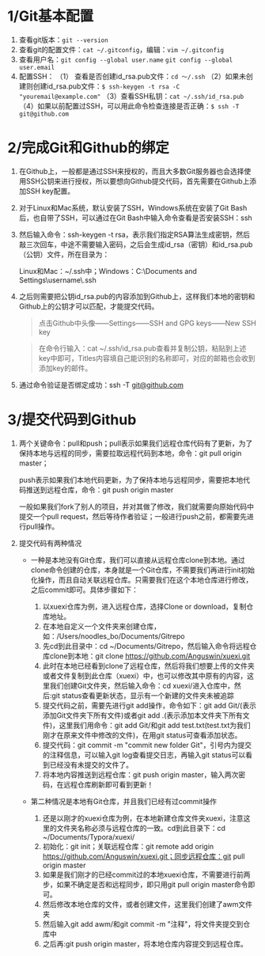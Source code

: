 # 1/Git基本配置
1. 查看git版本：`git --version`
2. 查看git的配置文件：`cat ~/.gitconfig`，编辑：`vim ~/.gitconfig`
3. 查看用户名：`git config --global user.name`
`git config --global user.email`
4. 配置SSH：
（1） 查看是否创建id_rsa.pub文件：`cd ～/.ssh`
（2）如果未创建则创建id_rsa.pub文件：`$ ssh-keygen -t rsa -C "youremail@example.com"`
（3）查看SSH私钥：`cat ~/.ssh/id_rsa.pub`
（4）如果以前配置过SSH，可以用此命令检查连接是否正确：`$ ssh -T git@github.com`

# 2/完成Git和Github的绑定

1. 在Github上，一般都是通过SSH来授权的，而且大多数Git服务器也会选择使用SSH公钥来进行授权，所以要想向Github提交代码，首先需要在Github上添加SSH key配置。

2. 对于Linux和Mac系统，默认安装了SSH，Windows系统在安装了Git Bash后，也自带了SSH，可以通过在Git Bash中输入命令查看是否安装SSH：ssh

3. 然后输入命令：ssh-keygen -t rsa，表示我们指定RSA算法生成密钥，然后敲三次回车，中途不需要输入密码，之后会生成id_rsa（密钥）和id_rsa.pub（公钥）文件，所在目录为：

   Linux和Mac：~/.ssh中；Windows：C:\Documents and Settings\username\\.ssh

4. 之后则需要把公钥id_rsa.pub的内容添加到Github上，这样我们本地的密钥和Github上的公钥才可以匹配，才能提交代码。

   > 点击Github中头像——Settings——SSH and GPG keys——New SSH key

   > 在命令行输入：cat ~/.ssh/id_rsa.pub查看并复制公钥，粘贴到上述key中即可，Titles内容填自己能识别的名称即可，对应的邮箱也会收到添加key的邮件。

5. 通过命令验证是否绑定成功：ssh -T git@github.com

# 3/提交代码到Github

1. 两个关键命令：pull和push；pull表示如果我们远程仓库代码有了更新，为了保持本地与远程的同步，需要拉取远程代码到本地，命令：git pull origin master；

   push表示如果我们本地代码更新，为了保持本地与远程同步，需要把本地代码推送到远程仓库，命令：git push origin master

   一般如果我们fork了别人的项目，并对其做了修改，我们就需要向原始代码中提交一个pull request，然后等待作者验证；一般进行push之前，都需要先进行pull操作。

2. 提交代码有两种情况

   - 一种是本地没有Git仓库，我们可以直接从远程仓库clone到本地。通过clone命令创建的仓库，本身就是一个Git仓库，不需要我们再进行init初始化操作，而且自动关联远程仓库。只需要我们在这个本地仓库进行修改，之后commit即可。具体步骤如下：
     1. 以xuexi仓库为例，进入远程仓库，选择Clone or download，复制仓库地址。
     2. 在本地自定义一个文件夹来创建仓库，如：/Users/noodles_bo/Documents/Gitrepo
     3. 先cd到此目录中：cd ~/Documents/Gitrepo，然后输入命令将远程仓库clone到本地：git clone https://github.com/Anguswin/xuexi.git
     4. 此时在本地已经看到clone了远程仓库，然后将我们想要上传的文件夹或者文件复制到此仓库（xuexi）中，也可以修改其中原有的内容，这里我们创建Git文件夹，然后输入命令：cd xuexi/进入仓库中，然后:git  status查看更新状态，显示有一个新建的文件夹未被追踪
     5. 提交代码之前，需要先进行git add操作，命令如下：git add Git/(表示添加Git文件夹下所有文件)或者git add .(表示添加本文件夹下所有文件)，这里我们用命令：git add Git/和git add test.txt(test.txt为我们刚才在原来文件中修改的文件)，在用git status可查看添加状态。
     6. 提交代码：git commit -m "commit new folder Git"，引号内为提交的注释信息，可以输入git log查看提交日志，再输入git status可以看到已经没有未提交的文件了。
     7. 将本地内容推送到远程仓库：git push origin master，输入两次密码，在远程仓库刷新即可看到更新！

   - 第二种情况是本地有Git仓库，并且我们已经有过commit操作
     1. 还是以刚才的xuexi仓库为例，在本地新建仓库文件夹xuexi，注意这里的文件夹名称必须与远程仓库的一致。cd到此目录下：cd ~/Documents/Typora/xuexi/
     2. 初始化：git init；关联远程仓库：git remote add origin https://github.com/Anguswin/xuexi.git；同步远程仓库：git pull origin master
     3. 如果是我们刚才的已经commit过的本地xuexi仓库，不需要进行前两步，如果不确定是否和远程同步，即只用git pull origin master命令即可。
     4. 然后修改本地仓库的文件，或者创建文件，这里我们创建了awm文件夹
     5. 然后输入git add awm/和git commit -m "注释"，将文件夹提交到仓库中
     6. 之后再:git push origin master，将本地仓库内容提交到远程仓库。

